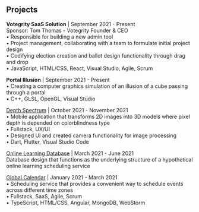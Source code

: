 ## Projects

**Votegrity SaaS Solution** | September 2021 - Present\
Sponsor: Tom Thomas - Votegrity Founder & CEO\
• Responsible for building a new admin tool\
• Project management, collaborating with a team to formulate initial project design\
• Codifying election creation and ballot design functionality through drag and drop\
• JavaScript, HTML/CSS, React, Visual Studio, Agile, Scrum

**Portal Illusion** | September 2021 - Present\
•	Creating a computer graphics simulation of an illusion of a cube passing through a portal\
•	C++, GLSL, OpenGL, Visual Studio

[Depth Spectrum](https://github.com/varelandrew/DepthSpectrum) | October 2021 - November 2021\
•	Mobile application that transforms 2D images into 3D models where pixel depth is depended on colorblindness type\
•	Fullstack, UX/UI\
•	Designed UI and created camera functionality for image processing\
•	Dart, Flutter, Visual Studio Code

[Online Learning Database](https://github.com/thoresonjd/online-learning-database) | March 2021 - June 2021\
Database design that functions as the underlying structure of a hypothetical online learning scheduling service

[Global Calendar](https://github.com/Alex-Sheardown/Global-Calendar) | January 2021 - March 2021\
•	Scheduling service that provides a convenient way to schedule events across different time zones\
•	Fullstack, SaaS, Agile, Scrum\
•	TypeScript, HTML/CSS, Angular, MongoDB, WebStorm

